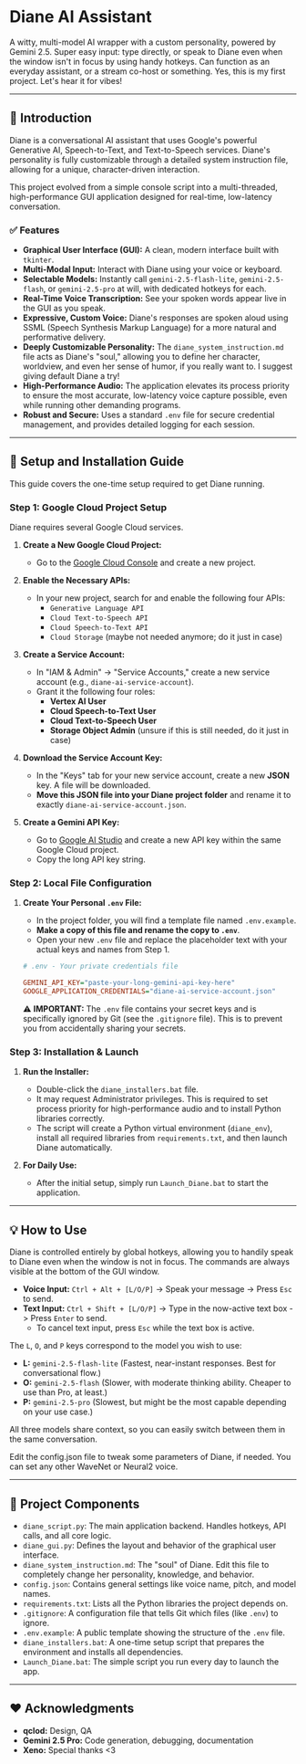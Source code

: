 # Diane AI Assistant

A witty, multi-model AI wrapper with a custom personality, powered by Gemini 2.5.
Super easy input: type directly, or speak to Diane even when the window isn't in focus by using handy hotkeys.
Can function as an everyday assistant, or a stream co-host or something.
Yes, this is my first project. Let's hear it for vibes!

---

## 🚀 Introduction

Diane is a conversational AI assistant that uses Google's powerful Generative AI, Speech-to-Text, and Text-to-Speech services. Diane's personality is fully customizable through a detailed system instruction file, allowing for a unique, character-driven interaction.

This project evolved from a simple console script into a multi-threaded, high-performance GUI application designed for real-time, low-latency conversation.

### ✅ Features
- **Graphical User Interface (GUI):** A clean, modern interface built with `tkinter`.
- **Multi-Modal Input:** Interact with Diane using your voice or keyboard.
- **Selectable Models:** Instantly call `gemini-2.5-flash-lite`, `gemini-2.5-flash`, or `gemini-2.5-pro` at will, with dedicated hotkeys for each.
- **Real-Time Voice Transcription:** See your spoken words appear live in the GUI as you speak.
- **Expressive, Custom Voice:** Diane's responses are spoken aloud using SSML (Speech Synthesis Markup Language) for a more natural and performative delivery.
- **Deeply Customizable Personality:** The `diane_system_instruction.md` file acts as Diane's "soul," allowing you to define her character, worldview, and even her sense of humor, if you really want to. I suggest giving default Diane a try!
- **High-Performance Audio:** The application elevates its process priority to ensure the most accurate, low-latency voice capture possible, even while running other demanding programs.
- **Robust and Secure:** Uses a standard `.env` file for secure credential management, and provides detailed logging for each session.

---

## 🔧 Setup and Installation Guide

This guide covers the one-time setup required to get Diane running.

### Step 1: Google Cloud Project Setup

Diane requires several Google Cloud services.

1.  **Create a New Google Cloud Project:**
    - Go to the [Google Cloud Console](https://console.cloud.google.com/) and create a new project.

2.  **Enable the Necessary APIs:**
    - In your new project, search for and enable the following four APIs:
      - `Generative Language API`
      - `Cloud Text-to-Speech API`
      - `Cloud Speech-to-Text API`
      - `Cloud Storage` (maybe not needed anymore; do it just in case)

3.  **Create a Service Account:**
    - In "IAM & Admin" -> "Service Accounts," create a new service account (e.g., `diane-ai-service-account`).
    - Grant it the following four roles:
      - **Vertex AI User**
      - **Cloud Speech-to-Text User**
      - **Cloud Text-to-Speech User**
      - **Storage Object Admin** (unsure if this is still needed, do it just in case)

4.  **Download the Service Account Key:**
    - In the "Keys" tab for your new service account, create a new **JSON** key. A file will be downloaded.
    - **Move this JSON file into your Diane project folder** and rename it to exactly `diane-ai-service-account.json`.

5.  **Create a Gemini API Key:**
    - Go to [Google AI Studio](https://aistudio.google.com/app/apikey) and create a new API key within the same Google Cloud project.
    - Copy the long API key string.

### Step 2: Local File Configuration

1.  **Create Your Personal `.env` File:**
    - In the project folder, you will find a template file named `.env.example`.
    - **Make a copy of this file and rename the copy to `.env`**.
    - Open your new `.env` file and replace the placeholder text with your actual keys and names from Step 1.

    ```ini
    # .env - Your private credentials file
    
    GEMINI_API_KEY="paste-your-long-gemini-api-key-here"
    GOOGLE_APPLICATION_CREDENTIALS="diane-ai-service-account.json"
    ```
    ⚠️ **IMPORTANT:** The `.env` file contains your secret keys and is specifically ignored by Git (see the `.gitignore` file). This is to prevent you from accidentally sharing your secrets.

### Step 3: Installation & Launch

1.  **Run the Installer:**
    - Double-click the `diane_installers.bat` file.
    - It may request Administrator privileges. This is required to set process priority for high-performance audio and to install Python libraries correctly.
    - The script will create a Python virtual environment (`diane_env`), install all required libraries from `requirements.txt`, and then launch Diane automatically.

2.  **For Daily Use:**
    - After the initial setup, simply run `Launch_Diane.bat` to start the application.

---

## 💡 How to Use

Diane is controlled entirely by global hotkeys, allowing you to handily speak to Diane even when the window is not in focus. The commands are always visible at the bottom of the GUI window.

- **Voice Input:** `Ctrl + Alt + [L/O/P]` -> Speak your message -> Press `Esc` to send.
- **Text Input:** `Ctrl + Shift + [L/O/P]` -> Type in the now-active text box -> Press `Enter` to send.
  - To cancel text input, press `Esc` while the text box is active.

The `L`, `O`, and `P` keys correspond to the model you wish to use:
- **L:** `gemini-2.5-flash-lite` (Fastest, near-instant responses. Best for conversational flow.)
- **O:** `gemini-2.5-flash` (Slower, with moderate thinking ability. Cheaper to use than Pro, at least.)
- **P:** `gemini-2.5-pro` (Slowest, but might be the most capable depending on your use case.)

All three models share context, so you can easily switch between them in the same conversation.

Edit the config.json file to tweak some parameters of Diane, if needed. You can set any other WaveNet or Neural2 voice.

---

## 📂 Project Components

-   `diane_script.py`: The main application backend. Handles hotkeys, API calls, and all core logic.
-   `diane_gui.py`: Defines the layout and behavior of the graphical user interface.
-   `diane_system_instruction.md`: The "soul" of Diane. Edit this file to completely change her personality, knowledge, and behavior.
-   `config.json`: Contains general settings like voice name, pitch, and model names.
-   `requirements.txt`: Lists all the Python libraries the project depends on.
-   `.gitignore`: A configuration file that tells Git which files (like `.env`) to ignore.
-   `.env.example`: A public template showing the structure of the `.env` file.
-   `diane_installers.bat`: A one-time setup script that prepares the environment and installs all dependencies.
-   `Launch_Diane.bat`: The simple script you run every day to launch the app.

---

## ❤️ Acknowledgments

-   **qclod:** Design, QA
-   **Gemini 2.5 Pro:** Code generation, debugging, documentation
-	**Xeno:** Special thanks <3

